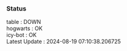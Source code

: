 ### Status


table : DOWN  
hogwarts : OK  
icy-bot : OK  
Latest Update : 2024-08-19 07:10:38.206725
